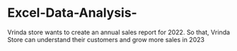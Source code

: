 # Excel-Data-Analysis-
Vrinda store wants to create an annual sales report for 2022. So that, Vrinda Store can understand their customers and grow more sales in 2023
